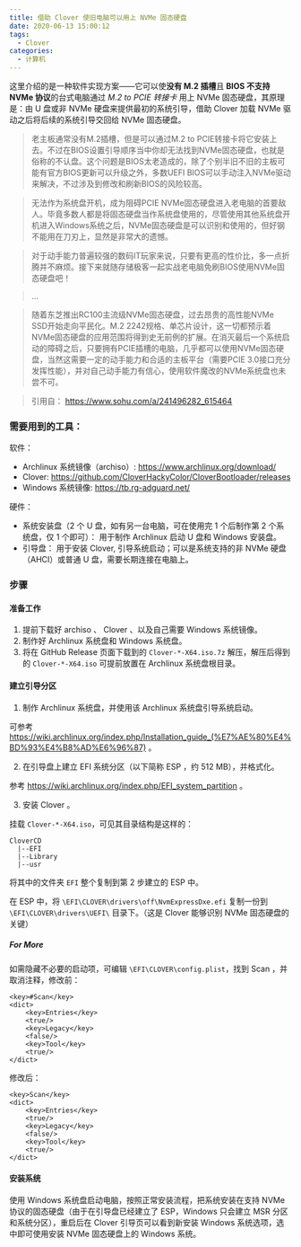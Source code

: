 ```yaml
---
title: 借助 Clover 使旧电脑可以用上 NVMe 固态硬盘
date: 2020-06-13 15:00:12
tags:
  - Clover
categories:
  - 计算机
---
```


这里介绍的是一种软件实现方案——它可以使**没有 M.2 插槽**且 **BIOS 不支持 NVMe 协议**的台式电脑通过 *M.2 to PCIE 转接卡* 用上 NVMe 固态硬盘，其原理是：由 U 盘或非 NVMe 硬盘来提供最初的系统引导，借助 Clover 加载 NVMe 驱动之后将后续的系统引导交回给 NVMe 固态硬盘。

<!-- more -->

> 老主板通常没有M.2插槽，但是可以通过M.2 to PCIE转接卡将它安装上去。不过在BIOS设置引导顺序当中你却无法找到NVMe固态硬盘，也就是俗称的不认盘。这个问题是BIOS太老造成的，除了个别半旧不旧的主板可能有官方BIOS更新可以升级之外，多数UEFI BIOS可以手动注入NVMe驱动来解决，不过涉及到修改和刷新BIOS的风险较高。

> 无法作为系统盘开机，成为阻碍PCIE NVMe固态硬盘进入老电脑的首要敌人。毕竟多数人都是将固态硬盘当作系统盘使用的，尽管使用其他系统盘开机进入Windows系统之后，NVMe固态硬盘是可以识别和使用的，但好钢不能用在刀刃上，显然是非常大的遗憾。

> 对于动手能力普遍较强的数码IT玩家来说，只要有更高的性价比，多一点折腾并不麻烦。接下来就随存储极客一起实战老电脑免刷BIOS使用NVMe固态硬盘吧！

> ...

> 随着东芝推出RC100主流级NVMe固态硬盘，过去昂贵的高性能NVMe SSD开始走向平民化。M.2 2242规格、单芯片设计，这一切都预示着NVMe固态硬盘的应用范围将得到史无前例的扩展。在消灭最后一个系统启动的障碍之后，只要拥有PCIE插槽的电脑，几乎都可以使用NVMe固态硬盘，当然这需要一定的动手能力和合适的主板平台（需要PCIE 3.0接口充分发挥性能），并对自己动手能力有信心，使用软件魔改的NVMe系统盘也未尝不可。

> 引用自： https://www.sohu.com/a/241496282_615464



### 需要用到的工具：

软件：

- Archlinux 系统镜像（archiso）: https://www.archlinux.org/download/
- Clover: https://github.com/CloverHackyColor/CloverBootloader/releases
- Windows 系统镜像: https://tb.rg-adguard.net/

硬件：

- 系统安装盘（2 个 U 盘，如有另一台电脑，可在使用完 1 个后制作第 2 个系统盘，仅 1 个即可）： 用于制作 Archlinux 启动 U 盘和 Windows 安装盘。
- 引导盘： 用于安装 Clover, 引导系统启动；可以是系统支持的非 NVMe 硬盘（AHCI）或普通 U 盘，需要长期连接在电脑上。

### 步骤

#### 准备工作

1. 提前下载好 archiso 、 Clover 、以及自己需要 Windows 系统镜像。
2. 制作好 Archlinux 系统盘和 Windows 系统盘。
3. 将在 GitHub Release 页面下载到的 `Clover-*-X64.iso.7z` 解压，解压后得到的 `Clover-*-X64.iso` 可提前放置在 Archlinux 系统盘根目录。

#### 建立引导分区

1. 制作 Archlinux 系统盘，并使用该 Archlinux 系统盘引导系统启动。

可参考 https://wiki.archlinux.org/index.php/Installation_guide_(%E7%AE%80%E4%BD%93%E4%B8%AD%E6%96%87) 。

2. 在引导盘上建立 EFI 系统分区（以下简称 ESP ，约 512 MB），并格式化。

参考 https://wiki.archlinux.org/index.php/EFI_system_partition 。

3. 安装 Clover 。

挂载 `Clover-*-X64.iso`，可见其目录结构是这样的：

    CloverCD
      |--EFI
      |--Library
      |--usr

将其中的文件夹 `EFI` 整个复制到第 2 步建立的 ESP 中。

在 ESP 中，将 `\EFI\CLOVER\drivers\off\NvmExpressDxe.efi` 复制一份到 `\EFI\CLOVER\drivers\UEFI\` 目录下。（这是 Clover 能够识别 NVMe 固态硬盘的关键）

##### For More

如需隐藏不必要的启动项，可编辑 `\EFI\CLOVER\config.plist`，找到 Scan ，并取消注释，修改前：

    <key>#Scan</key>
    <dict>
        <key>Entries</key>
        <true/>
        <key>Legacy</key>
        <false/>
        <key>Tool</key>
        <true/>
    </dict>

修改后：

    <key>Scan</key>
    <dict>
        <key>Entries</key>
        <true/>
        <key>Legacy</key>
        <false/>
        <key>Tool</key>
        <true/>
    </dict>

#### 安装系统

使用 Windows 系统盘启动电脑，按照正常安装流程，把系统安装在支持 NVMe 协议的固态硬盘（由于在引导盘已经建立了 ESP，Windows 只会建立 MSR 分区和系统分区），重启后在 Clover 引导页可以看到新安装 Windows 系统选项，选中即可使用安装 NVMe 固态硬盘上的 Windows 系统。
